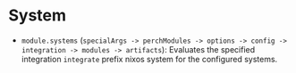 # System

<!-- markdownlint-disable MD013 -->

- `module.systems`
  (`specialArgs -> perchModules -> options -> config -> integration -> modules -> artifacts`):
  Evaluates the specified integration `integrate` prefix nixos system for the
  configured systems.

<!-- markdownlint-enable MD013 -->
